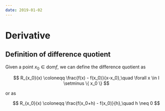 ```yaml
---
date: 2019-01-02
---
```

# Derivative

## Definition of difference quotient

Given a point $x_0 \in \text{dom}f$, we can define the difference quotient as

$$
R_{x_0}(x) \coloneqq \frac{f(x) - f(x_0)}{x-x_0},\quad \forall x \in I \setminus \{ x_0 \}
$$

or as

$$
R_{x_0}(x) \coloneqq \frac{f(x_0+h) - f(x_0)}{h},\quad h \neq 0
$$
